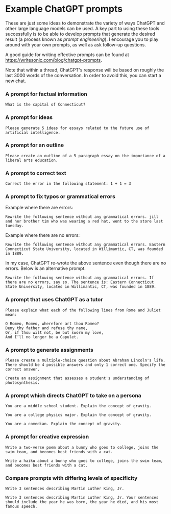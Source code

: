 # Example ChatGPT prompts

These are just some ideas to demonstrate the variety of ways ChatGPT and other large language models can be used. A key part to using these tools successfully is to be able to develop prompts that generate the desired result (a process known as *prompt engineering*). I encourage you to play around with your own prompts, as well as ask follow-up questions.

A good guide for writing effective prompts can be found at https://writesonic.com/blog/chatgpt-prompts. 

Note that within a thread, ChatGPT's response will be based on roughly the last 3000 words of the conversation. In order to avoid this, you can start a new chat.

### A prompt for factual information

```
What is the capital of Connecticut?
```

### A prompt for ideas

```
Please generate 5 ideas for essays related to the future use of artificial intelligence.
```

### A prompt for an outline

```
Please create an outline of a 5 paragraph essay on the importance of a liberal arts education.
```

### A prompt to correct text

```
Correct the error in the following statement: 1 + 1 = 3
```

### A prompt to fix typos or grammatical errors

Example where there are errors:

```
Rewrite the following sentence without any grammatical errors. jill and her brother tim who was wearing a red hat, went to the store last tuesday.
```

Example where there are no errors:

```
Rewrite the following sentence without any grammatical errors. Eastern Connecticut State University, located in Willimantic, CT, was founded in 1889.
```

In my case, ChatGPT re-wrote the above sentence even though there are no errors. Below is an alternative prompt.

```
Rewrite the following sentence without any grammatical errors. If there are no errors, say so. The sentence is: Eastern Connecticut State University, located in Willimantic, CT, was founded in 1889.
```

### A prompt that uses ChatGPT as a tutor

```
Please explain what each of the following lines from Rome and Juliet mean:

O Romeo, Romeo, wherefore art thou Romeo?
Deny thy father and refuse thy name,
Or, if thou wilt not, be but sworn my love,
And I’ll no longer be a Capulet.
```


### A prompt to generate assignments

```
Please create a multiple-choice question about Abraham Lincoln's life. There should be 4 possible answers and only 1 correct one. Specify the correct answer.
```

```
Create an assignment that assesses a student's understanding of photosynthesis.
```

### A prompt which directs ChatGPT to take on a persona

```
You are a middle school student. Explain the concept of gravity.
```

```
You are a college physics major. Explain the concept of gravity.
```

```
You are a comedian. Explain the concept of gravity.
```

### A prompt for creative expression 

```
Write a two-verse poem about a bunny who goes to college, joins the swim team, and becomes best friends with a cat.
```

```
Write a haiku about a bunny who goes to college, joins the swim team, and becomes best friends with a cat.
```

### Compare prompts with differing levels of specificity ###

```
Write 3 sentences describing Martin Luther King, Jr.
```

```
Write 3 sentences describing Martin Luther King, Jr. Your sentences should include the year he was born, the year he died, and his most famous speech.
```


